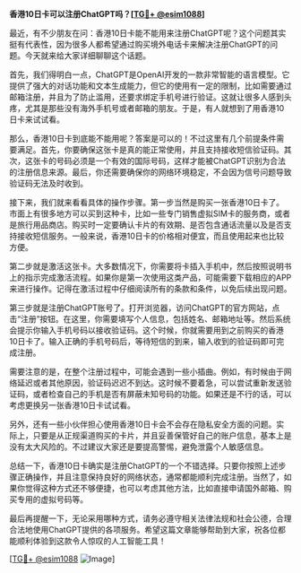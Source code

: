 **香港10日卡可以注册ChatGPT吗？[[TG💪+ @esim1088](https://t.me/s/esim1088)]**

最近，有不少朋友在问：香港10日卡能不能用来注册ChatGPT呢？这个问题其实挺有代表性，因为很多人都希望通过购买境外电话卡来解决注册ChatGPT的问题。今天就来给大家详细聊聊这个话题。

首先，我们得明白一点，ChatGPT是OpenAI开发的一款非常智能的语言模型。它提供了强大的对话功能和文本生成能力，但它的使用有一定的限制，比如需要通过邮箱注册，并且为了防止滥用，还要求绑定手机号进行验证。这就让很多人感到头疼，尤其是那些没有海外手机号或者邮箱的朋友。于是，有人就想到了用香港10日卡来试试看。

那么，香港10日卡到底能不能用呢？答案是可以的！不过这里有几个前提条件需要满足。首先，你要确保这张卡是真的能正常使用，并且支持接收短信验证码。其次，这张卡的号码必须是一个有效的国际号码，这样才能被ChatGPT识别为合法的注册信息来源。最后，你还需要确保你的网络环境稳定，不会因为信号问题导致验证码无法及时收到。

接下来，我们就来看看具体的操作步骤。第一步当然是购买一张香港10日卡了。市面上有很多地方可以买到这种卡，比如一些专门销售虚拟SIM卡的服务商，或者是旅行用品商店。购买时一定要确认卡片的有效期、是否包含通话流量以及是否支持接收短信服务。一般来说，香港10日卡的价格相对便宜，而且使用起来也比较方便。

第二步就是激活这张卡。大多数情况下，你需要将卡插入手机中，然后按照说明书上的指示完成激活流程。如果你是第一次使用这类产品，可能需要下载相应的APP来进行操作。记得在激活过程中仔细阅读所有的条款和条件，以免后续出现问题。

第三步就是注册ChatGPT账号了。打开浏览器，访问ChatGPT的官方网站，点击“注册”按钮。在这里，你需要填写个人信息，包括姓名、邮箱地址等。然后系统会提示你输入手机号码以接收验证码。这个时候，你就需要用到之前购买的香港10日卡了。输入正确的手机号码后，等待短信的到来，输入收到的验证码即可完成注册。

需要注意的是，在整个注册过程中，可能会遇到一些小插曲。例如，有时候由于网络延迟或者其他原因，验证码迟迟不到达。这时候不要着急，可以尝试重新发送验证码，或者检查自己的手机是否有屏蔽未知号码的功能。如果还是不行的话，可以考虑更换另一张香港10日卡试试看。

另外，还有一些小伙伴担心使用香港10日卡会不会存在隐私安全方面的问题。实际上，只要是从正规渠道购买的卡片，并且妥善保管好自己的账户信息，基本上是没有太大风险的。不过建议大家还是要提高警惕，避免泄露个人敏感信息。

总结一下，香港10日卡确实是注册ChatGPT的一个不错选择。只要你按照上述步骤正确操作，并且注意保持良好的网络状态，通常都能顺利完成注册。当然了，如果你觉得这种方式还不够便捷，也可以考虑其他方法，比如直接申请国外邮箱、购买专用的虚拟号码等。

最后再提醒一下，无论采用哪种方式，请务必遵守相关法律法规和社会公德，合理合法地使用ChatGPT提供的各项服务。希望这篇文章能够帮助到大家，祝各位都能顺利体验到这款令人惊叹的人工智能工具！

[[TG💪+ @esim1088](https://t.me/s/esim1088) ![Image](https://i.postimg.cc/4NQfJmqS/Snipaste-2025-05-13-00-14-12.png)]
